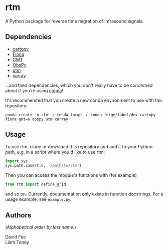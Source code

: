 rtm
===

A Python package for reverse time migration of infrasound signals.

Dependencies
------------

* [cartopy](https://scitools.org.uk/cartopy/docs/latest/)
* [Fiona](https://fiona.readthedocs.io/en/latest/)
* [GMT](https://docs.generic-mapping-tools.org/dev/index.html)
* [ObsPy](http://docs.obspy.org/)
* [utm](https://github.com/Turbo87/utm)
* [xarray](http://xarray.pydata.org/en/stable/)

...and their dependencies, which you don't really have to be concerned about if
you're using [conda](https://docs.conda.io/projects/conda/en/latest/index.html)!

It's recommended that you create a new conda environment to use with this
repository:
```
conda create -n rtm -c conda-forge -c conda-forge/label/dev cartopy fiona gmt=6 obspy utm xarray
```

Usage
-----

To use rtm, clone or download this repository and add it to your Python path,
e.g. in a script where you'd like to use rtm:
```python
import sys
sys.path.insert(0, '/path/to/rtm')
```
Then you can access the module's functions with (for example)
```python
from rtm import define_grid
```
and so on. Currently, documentation only exists in function docstrings. For a
usage example, see `example.py`.

Authors
-------

(_Alphabetical order by last name._)

David Fee  
Liam Toney

